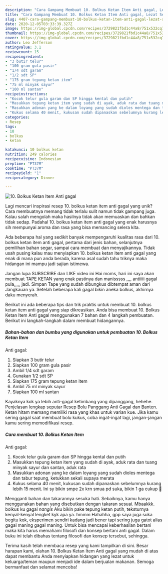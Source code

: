 ```yaml
---
description: "Cara Gampang Membuat 10. Bolkus Ketan Item Anti gagal, Lezat Sekali"
title: "Cara Gampang Membuat 10. Bolkus Ketan Item Anti gagal, Lezat Sekali"
slug: 4407-cara-gampang-membuat-10-bolkus-ketan-item-anti-gagal-lezat-sekali
date: 2020-12-05T03:33:39.327Z
image: https://img-global.cpcdn.com/recipes/3729821fbd1c44a8/751x532cq70/10-bolkus-ketan-item-anti-gagal-foto-resep-utama.jpg
thumbnail: https://img-global.cpcdn.com/recipes/3729821fbd1c44a8/751x532cq70/10-bolkus-ketan-item-anti-gagal-foto-resep-utama.jpg
cover: https://img-global.cpcdn.com/recipes/3729821fbd1c44a8/751x532cq70/10-bolkus-ketan-item-anti-gagal-foto-resep-utama.jpg
author: Leo Jefferson
ratingvalue: 3.1
reviewcount: 15
recipeingredient:
- "3 butir telur"
- "100 gram gula pasir"
- "1/4 sdt garam"
- "1/2 sdt SP"
- "175 gram tepung ketan item"
- "75 ml minyak sayur"
- "100 ml santan"
recipeinstructions:
- "Kocok telur gula garam dan SP hingga kental dan putih"
- "Masukkan tepung ketan item yang sudah di ayak, aduk rata dan tuang minyak sayur dan santan, aduk rata"
- "Masukkan adonan yang ke dalam loyang yang sudah dioles mentega dan tabur tepung, ketukkan sekali supaya merata"
- "Kukus selama 40 menit, kukusan sudah dipanaskan sebelumnya kurang lebih 15 menit. Ini sy bikin smpe 2x krn smua pd suka, bikin 1 ga cukup 🤭"
categories:
- Resep
tags:
- 10
- bolkus
- ketan

katakunci: 10 bolkus ketan 
nutrition: 249 calories
recipecuisine: Indonesian
preptime: "PT37M"
cooktime: "PT37M"
recipeyield: "1"
recipecategory: Dinner

---
```



![10. Bolkus Ketan Item
Anti gagal](https://img-global.cpcdn.com/recipes/3729821fbd1c44a8/751x532cq70/10-bolkus-ketan-item-anti-gagal-foto-resep-utama.jpg)

Lagi mencari inspirasi resep 10. bolkus ketan item
anti gagal yang unik? Cara membuatnya memang tidak terlalu sulit namun tidak gampang juga. Kalau salah mengolah maka hasilnya tidak akan memuaskan dan bahkan tidak sedap. Padahal 10. bolkus ketan item
anti gagal yang enak harusnya sih mempunyai aroma dan rasa yang bisa memancing selera kita.

Ada beberapa hal yang sedikit banyak mempengaruhi kualitas rasa dari 10. bolkus ketan item
anti gagal, pertama dari jenis bahan, selanjutnya pemilihan bahan segar, sampai cara membuat dan menyajikannya. Tidak usah pusing kalau mau menyiapkan 10. bolkus ketan item
anti gagal yang enak di mana pun anda berada, karena asal sudah tahu triknya maka hidangan ini mampu jadi sajian istimewa.

Jangan lupa SUBSCRIBE dan LIKE video ini Hai moms, hari ini saya akan membuat TAPE KETAN yang enak pastinya dan manisssss ,,,, antiiiii gagal pula,,,,, jadi. Simpan Tape yang sudah dibungkus dibtempat aman dari Jangkauan ya. Setelah beberapa kali gagal bikin aneka bolkus, akhirnya daku menyerah.


Berikut ini ada beberapa tips dan trik praktis untuk membuat 10. bolkus ketan item
anti gagal yang siap dikreasikan. Anda bisa membuat 10. Bolkus Ketan Item
Anti gagal menggunakan 7 bahan dan 4 langkah pembuatan. Berikut ini langkah-langkah dalam membuat hidangannya.

<!--inarticleads1-->

##### Bahan-bahan dan bumbu yang digunakan untuk pembuatan 10. Bolkus Ketan Item
Anti gagal:

1. Siapkan 3 butir telur
1. Siapkan 100 gram gula pasir
1. Ambil 1/4 sdt garam
1. Gunakan 1/2 sdt SP
1. Siapkan 175 gram tepung ketan item
1. Ambil 75 ml minyak sayur
1. Siapkan 100 ml santan


Kayaknya kok ya lebih anti-gagal ketimbang yang dipanggang, hehehe. Penjelasan lengkap seputar Resep Bolu Panggang Anti Gagal dan Banten. Ketan hitam memang memiliki rasa yang khas untuk varian kue. Jika kamu sering gagal saat membuat bolu kukus, coba ingat-ingat lagi, jangan-jangan kamu sering memodifikasi resep. 

<!--inarticleads2-->

##### Cara membuat 10. Bolkus Ketan Item
Anti gagal:

1. Kocok telur gula garam dan SP hingga kental dan putih
1. Masukkan tepung ketan item yang sudah di ayak, aduk rata dan tuang minyak sayur dan santan, aduk rata
1. Masukkan adonan yang ke dalam loyang yang sudah dioles mentega dan tabur tepung, ketukkan sekali supaya merata
1. Kukus selama 40 menit, kukusan sudah dipanaskan sebelumnya kurang lebih 15 menit. Ini sy bikin smpe 2x krn smua pd suka, bikin 1 ga cukup 🤭


Mengganti bahan dan takarannya sesuka hati. Sebaiknya, kamu hanya menggunakan bahan yang disebutkan dengan takaran sesuai. Mbaakkk. bolkus ku gagal *nangis* Aku bikin pake tepung ketan putih, teksturnya kenyal-kenyal lengket kyk apa ya. hmmm Hahahha, gpp saya juga suka begitu kok, eksperimen sendiri kadang jadi bener tapi sering juga gatot alias gagal maning gagal maning. Untuk bisa mencapai keberhasilan bertani maka kita harus memahami filosofi dan konsep bertani anti gagal. Dalam buku ini telah dibahas tentang filosofi dan konsep tersebut, sehingga. 

Terima kasih telah membaca resep yang kami tampilkan di sini. Besar harapan kami, olahan 10. Bolkus Ketan Item
Anti gagal yang mudah di atas dapat membantu Anda menyiapkan hidangan yang lezat untuk keluarga/teman maupun menjadi ide dalam berjualan makanan. Semoga bermanfaat dan selamat mencoba!
